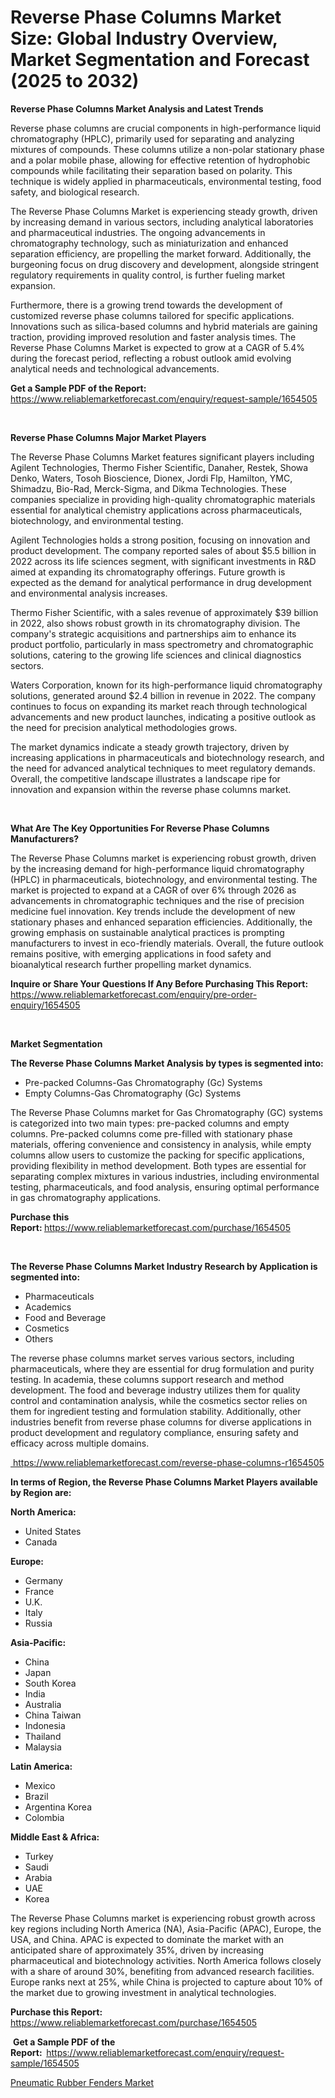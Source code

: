 <p><h1>Reverse Phase Columns Market Size: Global Industry Overview, Market Segmentation and Forecast (2025 to 2032)</h1></p><p><strong>Reverse Phase Columns Market Analysis and Latest Trends</strong></p>
<p><p>Reverse phase columns are crucial components in high-performance liquid chromatography (HPLC), primarily used for separating and analyzing mixtures of compounds. These columns utilize a non-polar stationary phase and a polar mobile phase, allowing for effective retention of hydrophobic compounds while facilitating their separation based on polarity. This technique is widely applied in pharmaceuticals, environmental testing, food safety, and biological research.</p><p>The Reverse Phase Columns Market is experiencing steady growth, driven by increasing demand in various sectors, including analytical laboratories and pharmaceutical industries. The ongoing advancements in chromatography technology, such as miniaturization and enhanced separation efficiency, are propelling the market forward. Additionally, the burgeoning focus on drug discovery and development, alongside stringent regulatory requirements in quality control, is further fueling market expansion.</p><p>Furthermore, there is a growing trend towards the development of customized reverse phase columns tailored for specific applications. Innovations such as silica-based columns and hybrid materials are gaining traction, providing improved resolution and faster analysis times. The Reverse Phase Columns Market is expected to grow at a CAGR of 5.4% during the forecast period, reflecting a robust outlook amid evolving analytical needs and technological advancements.</p></p>
<p><strong>Get a Sample PDF of the Report:&nbsp;</strong> <a href="https://www.reliablemarketforecast.com/enquiry/request-sample/1654505?utm_campaign=1903&utm_medium=2&utm_source=Github&utm_content=ia&utm_term=23022025&utm_id=reverse-phase-columns">https://www.reliablemarketforecast.com/enquiry/request-sample/1654505</a></p>
<p>&nbsp;</p>
<p><strong>Reverse Phase Columns Major Market Players</strong></p>
<p><p>The Reverse Phase Columns Market features significant players including Agilent Technologies, Thermo Fisher Scientific, Danaher, Restek, Showa Denko, Waters, Tosoh Bioscience, Dionex, Jordi Flp, Hamilton, YMC, Shimadzu, Bio-Rad, Merck-Sigma, and Dikma Technologies. These companies specialize in providing high-quality chromatographic materials essential for analytical chemistry applications across pharmaceuticals, biotechnology, and environmental testing.</p><p>Agilent Technologies holds a strong position, focusing on innovation and product development. The company reported sales of about $5.5 billion in 2022 across its life sciences segment, with significant investments in R&D aimed at expanding its chromatography offerings. Future growth is expected as the demand for analytical performance in drug development and environmental analysis increases.</p><p>Thermo Fisher Scientific, with a sales revenue of approximately $39 billion in 2022, also shows robust growth in its chromatography division. The company's strategic acquisitions and partnerships aim to enhance its product portfolio, particularly in mass spectrometry and chromatographic solutions, catering to the growing life sciences and clinical diagnostics sectors.</p><p>Waters Corporation, known for its high-performance liquid chromatography solutions, generated around $2.4 billion in revenue in 2022. The company continues to focus on expanding its market reach through technological advancements and new product launches, indicating a positive outlook as the need for precision analytical methodologies grows.</p><p>The market dynamics indicate a steady growth trajectory, driven by increasing applications in pharmaceuticals and biotechnology research, and the need for advanced analytical techniques to meet regulatory demands. Overall, the competitive landscape illustrates a landscape ripe for innovation and expansion within the reverse phase columns market.</p></p>
<p>&nbsp;</p>
<p><strong>What Are The Key Opportunities For Reverse Phase Columns Manufacturers?</strong></p>
<p><p>The Reverse Phase Columns market is experiencing robust growth, driven by the increasing demand for high-performance liquid chromatography (HPLC) in pharmaceuticals, biotechnology, and environmental testing. The market is projected to expand at a CAGR of over 6% through 2026 as advancements in chromatographic techniques and the rise of precision medicine fuel innovation. Key trends include the development of new stationary phases and enhanced separation efficiencies. Additionally, the growing emphasis on sustainable analytical practices is prompting manufacturers to invest in eco-friendly materials. Overall, the future outlook remains positive, with emerging applications in food safety and bioanalytical research further propelling market dynamics.</p></p>
<p><strong>Inquire or Share Your Questions If Any Before Purchasing This Report:</strong> <a href="https://www.reliablemarketforecast.com/enquiry/pre-order-enquiry/1654505?utm_campaign=1903&utm_medium=2&utm_source=Github&utm_content=ia&utm_term=23022025&utm_id=reverse-phase-columns">https://www.reliablemarketforecast.com/enquiry/pre-order-enquiry/1654505</a></p>
<p>&nbsp;</p>
<p><strong>Market Segmentation</strong></p>
<p><strong>The Reverse Phase Columns Market Analysis by types is segmented into:</strong></p>
<p><ul><li>Pre-packed Columns-Gas Chromatography (Gc) Systems</li><li>Empty Columns-Gas Chromatography (Gc) Systems</li></ul></p>
<p><p>The Reverse Phase Columns market for Gas Chromatography (GC) systems is categorized into two main types: pre-packed columns and empty columns. Pre-packed columns come pre-filled with stationary phase materials, offering convenience and consistency in analysis, while empty columns allow users to customize the packing for specific applications, providing flexibility in method development. Both types are essential for separating complex mixtures in various industries, including environmental testing, pharmaceuticals, and food analysis, ensuring optimal performance in gas chromatography applications.</p></p>
<p><strong>Purchase this Report:&nbsp;</strong><a href="https://www.reliablemarketforecast.com/purchase/1654505?utm_campaign=1903&utm_medium=2&utm_source=Github&utm_content=ia&utm_term=23022025&utm_id=reverse-phase-columns">https://www.reliablemarketforecast.com/purchase/1654505</a></p>
<p>&nbsp;</p>
<p><strong>The Reverse Phase Columns Market Industry Research by Application is segmented into:</strong></p>
<p><ul><li>Pharmaceuticals</li><li>Academics</li><li>Food and Beverage</li><li>Cosmetics</li><li>Others</li></ul></p>
<p><p>The reverse phase columns market serves various sectors, including pharmaceuticals, where they are essential for drug formulation and purity testing. In academia, these columns support research and method development. The food and beverage industry utilizes them for quality control and contamination analysis, while the cosmetics sector relies on them for ingredient testing and formulation stability. Additionally, other industries benefit from reverse phase columns for diverse applications in product development and regulatory compliance, ensuring safety and efficacy across multiple domains.</p></p>
<p><a href="https://www.reliablemarketforecast.com/reverse-phase-columns-r1654505?utm_campaign=1903&utm_medium=2&utm_source=Github&utm_content=ia&utm_term=23022025&utm_id=reverse-phase-columns">&nbsp;https://www.reliablemarketforecast.com/reverse-phase-columns-r1654505</a></p>
<p><strong>In terms of Region, the Reverse Phase Columns Market Players available by Region are:</strong></p>
<p>
    <p> <strong> North America: </strong>
        <ul>
            <li>United States</li>
            <li>Canada</li>
        </ul>
        </p> 
    <p> <strong> Europe: </strong>
        <ul>
            <li>Germany</li>
            <li>France</li>
            <li>U.K.</li>
            <li>Italy</li>
            <li>Russia</li>
        </ul>
        </p> 
    <p> <strong> Asia-Pacific: </strong>
        <ul>
            <li>China</li>
            <li>Japan</li>
            <li>South Korea</li>
            <li>India</li>
            <li>Australia</li>
            <li>China Taiwan</li>
            <li>Indonesia</li>
            <li>Thailand</li>
            <li>Malaysia</li>
        </ul>
        </p> 
    <p> <strong> Latin America: </strong>
        <ul>
            <li>Mexico</li>
            <li>Brazil</li>
            <li>Argentina Korea</li>
            <li>Colombia</li>
        </ul>
        </p> 
    <p> <strong> Middle East & Africa: </strong>
        <ul>
            <li>Turkey</li>
            <li>Saudi</li>
            <li>Arabia</li>
            <li>UAE</li>
            <li>Korea</li>
        </ul>
    </p>
    </p>
<p><p>The Reverse Phase Columns market is experiencing robust growth across key regions including North America (NA), Asia-Pacific (APAC), Europe, the USA, and China. APAC is expected to dominate the market with an anticipated share of approximately 35%, driven by increasing pharmaceutical and biotechnology activities. North America follows closely with a share of around 30%, benefiting from advanced research facilities. Europe ranks next at 25%, while China is projected to capture about 10% of the market due to growing investment in analytical technologies.</p></p>
<p><strong>Purchase this Report: </strong><a href="https://www.reliablemarketforecast.com/purchase/1654505?utm_campaign=1903&utm_medium=2&utm_source=Github&utm_content=ia&utm_term=23022025&utm_id=reverse-phase-columns">https://www.reliablemarketforecast.com/purchase/1654505</a></p>
<p>&nbsp;<strong>Get a Sample PDF of the Report:&nbsp;&nbsp;</strong><a href="https://www.reliablemarketforecast.com/enquiry/request-sample/1654505?utm_campaign=1903&utm_medium=2&utm_source=Github&utm_content=ia&utm_term=23022025&utm_id=reverse-phase-columns">https://www.reliablemarketforecast.com/enquiry/request-sample/1654505</a></p>
<p><strong></strong></p>
<p><p><a href="https://github.com/ashepherd82/Market-Research-Report-List-7/blob/main/pneumatic-rubber-fenders-market.md?utm_campaign=1903&utm_medium=2&utm_source=Github&utm_content=ia&utm_term=23022025&utm_id=reverse-phase-columns">Pneumatic Rubber Fenders Market</a></p></p>